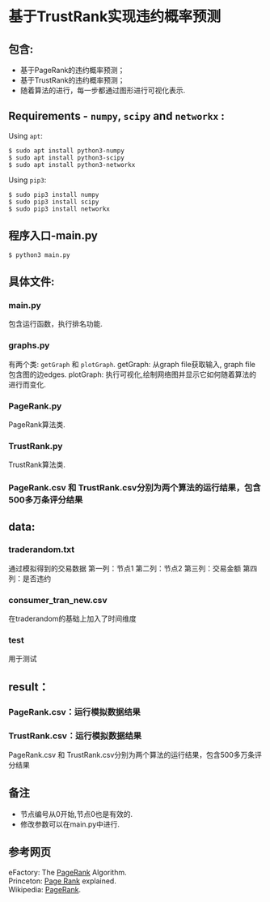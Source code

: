 # 基于TrustRank实现违约概率预测

## 包含:
* 基于PageRank的违约概率预测；
* 基于TrustRank的违约概率预测；
* 随着算法的进行，每一步都通过图形进行可视化表示.

## Requirements - `numpy`, `scipy` and `networkx` :  

Using `apt`:
```
$ sudo apt install python3-numpy
$ sudo apt install python3-scipy
$ sudo apt install python3-networkx
```
Using `pip3`:
```
$ sudo pip3 install numpy
$ sudo pip3 install scipy
$ sudo pip3 install networkx
```

## 程序入口-main.py
```
$ python3 main.py
``` 

## 具体文件:  
### main.py  
包含运行函数，执行排名功能.

### graphs.py
有两个类: `getGraph` 和 `plotGraph`.
getGraph: 从graph file获取输入, graph file 包含图的边edges.
plotGraph: 执行可视化,绘制网络图并显示它如何随着算法的进行而变化.  

### PageRank.py
PageRank算法类.

### TrustRank.py
TrustRank算法类.

### PageRank.csv 和 TrustRank.csv分别为两个算法的运行结果，包含500多万条评分结果

## data:
### traderandom.txt
通过模拟得到的交易数据
第一列：节点1
第二列：节点2
第三列：交易金额
第四列：是否违约

### consumer_tran_new.csv
在traderandom的基础上加入了时间维度

### test
用于测试

## result：
### PageRank.csv：运行模拟数据结果
### TrustRank.csv：运行模拟数据结果
PageRank.csv 和 TrustRank.csv分别为两个算法的运行结果，包含500多万条评分结果

## 备注
* 节点编号从0开始,节点0也是有效的.
* 修改参数可以在main.py中进行.
  
## 参考网页
eFactory: The [PageRank](http://pr.efactory.de/e-pagerank-algorithm.shtml) Algorithm.  
Princeton: [Page Rank](http://www.cs.princeton.edu/~chazelle/courses/BIB/pagerank.htm) explained.  
Wikipedia: [PageRank](https://en.wikipedia.org/wiki/PageRank).
